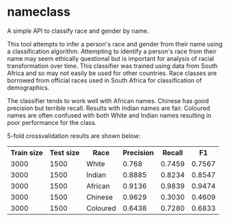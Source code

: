 # nameclass
A simple API to classify race and gender by name. 

This tool attempts to infer a person's race and gender from their name using a classification algorithm. Attempting to identify a person's race from their name may seem ethically questional but is important for analysis of racial transformation over time. This classifier was trained using data from South Africa and so may not easily be used for other countries. Race classes are borrowed from official races used in South Africa for classification of demographics.

The classifier tends to work well with African names. Chinese has good precision but terrible recall. Results with Indian names are fair. Coloured names are often confused with both White and Indian names resulting in poor performance for the class.

5-fold crossvalidation results are shown below:

<table>
    <tr>
        <th>Train size</th>
        <th>Test size</th>
        <th>Race</th>
        <th>Precision</th>
        <th>Recall</th>
        <th>F1</th>
    </tr>
    <tr>
        <td>3000</td><td>1500</td><td>White</td><td>0.768</td><td>0.7459</td><td>0.7567</td>
    <tr>
        <td>3000</td><td>1500</td><td>Indian</td><td>0.8885</td><td>0.8234</td><td>0.8547</td>
    </tr>
    <tr>
        <td>3000</td><td>1500</td><td>African</td><td>0.9136</td><td>0.9839</td><td>0.9474</td>
    </tr>
    <tr>
        <td>3000</td><td>1500</td><td>Chinese</td><td>0.9629</td><td>0.3030</td><td>0.4609</td>
    </tr>
    <tr>
        <td>3000</td><td>1500</td><td>Coloured</td><td>0.6438</td><td>0.7280</td><td>0.6833</td>
    </tr>
</table>
